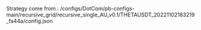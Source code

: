 Strategy come from : /configs/DotCom/pb-configs-main/recursive_grid/recursive_single_AU_v0.1/THETAUSDT_20221102183219_fa44a/config.json